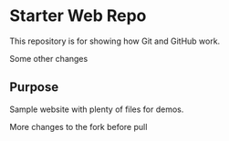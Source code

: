 # Starter Web Repo

This repository is for showing how Git and GitHub work.

Some other changes

## Purpose

Sample website with plenty of files for demos.

More changes to the fork before pull